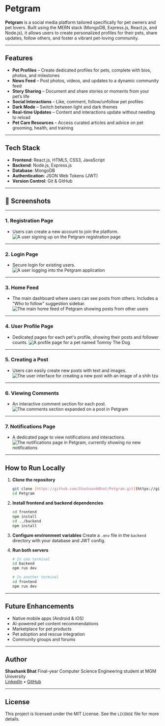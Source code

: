 # Petgram

**Petgram** is a social media platform tailored specifically for pet owners and pet lovers. Built using the MERN stack (MongoDB, Express.js, React.js, and Node.js), it allows users to create personalized profiles for their pets, share updates, follow others, and foster a vibrant pet-loving community.

---

## Features

-   **Pet Profiles** – Create dedicated profiles for pets, complete with bios, photos, and milestones
-   **News Feed** – Post photos, videos, and updates to a dynamic community feed
-   **Story Sharing** – Document and share stories or moments from your pet’s life
-   **Social Interactions** – Like, comment, follow/unfollow pet profiles
-   **Dark Mode** – Switch between light and dark themes
-   **Real-time Updates** – Content and interactions update without needing to reload
-   **Pet Care Resources** – Access curated articles and advice on pet grooming, health, and training

---

## Tech Stack

-   **Frontend**: React.js, HTML5, CSS3, JavaScript
-   **Backend**: Node.js, Express.js
-   **Database**: MongoDB
-   **Authentication**: JSON Web Tokens (JWT)
-   **Version Control**: Git & GitHub

---

## 📸 Screenshots

---

### 1. Registration Page
* Users can create a new account to join the platform.
    ![A user signing up on the Petgram registration page](https://github.com/user-attachments/assets/b8e010c7-43c2-4888-829d-488f78082987)

---

### 2. Login Page
* Secure login for existing users.
    ![A user logging into the Petgram application](https://github.com/user-attachments/assets/b3310f84-b043-4ce4-8e10-94e8a1d7c470)

---

### 3. Home Feed
* The main dashboard where users can see posts from others. Includes a "Who to follow" suggestion sidebar.
    ![The main home feed of Petgram showing posts from other users](https://github.com/user-attachments/assets/ba0800b9-1383-4a16-832f-45b637508006)

---

### 4. User Profile Page
* Dedicated pages for each pet's profile, showing their posts and follower counts.
    ![A profile page for a pet named Tommy The Dog](https://github.com/user-attachments/assets/3dd035b8-53e7-4959-b1d3-3532c2534a41)

---

### 5. Creating a Post
* Users can easily create new posts with text and images.
    ![The user interface for creating a new post with an image of a shih tzu](https://github.com/user-attachments/assets/2b528b9a-4cce-47a3-b0ac-63d1a4918f6c)

---

### 6. Viewing Comments
* An interactive comment section for each post.
    ![The comments section expanded on a post in Petgram](https://github.com/user-attachments/assets/b05b38ed-3574-4b52-b8d9-e380f68e0d47)

---

### 7. Notifications Page
* A dedicated page to view notifications and interactions.
    ![The notifications page in Petgram, currently showing no new notifications](https://github.com/user-attachments/assets/bcf1cc11-8f9f-4404-b9c1-54c34a2c5a05)

---

## How to Run Locally

1.  **Clone the repository**
    ```bash
    git clone [https://github.com/ShashaankBhat/Petgram.git](https://github.com/ShashaankBhat/Petgram.git)
    cd Petgram
    ```

2.  **Install frontend and backend dependencies**
    ```bash
    cd frontend
    npm install
    cd ../backend
    npm install
    ```

3.  **Configure environment variables**
    Create a `.env` file in the `backend` directory with your database and JWT config.

4.  **Run both servers**
    ```bash
    # In one terminal
    cd backend
    npm run dev

    # In another terminal
    cd frontend
    npm run dev
    ```

---

## Future Enhancements

-   Native mobile apps (Android & iOS)
-   AI-powered pet content recommendations
-   Marketplace for pet products
-   Pet adoption and rescue integration
-   Community groups and forums

---

## Author

**Shashank Bhat** Final-year Computer Science Engineering student at MGM University  
[LinkedIn](https://www.linkedin.com/in/shashankbhat2004) • [GitHub](https://github.com/ShashaankBhat)

---

## License

This project is licensed under the MIT License. See the `LICENSE` file for more details.

